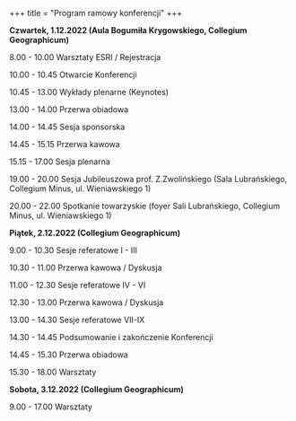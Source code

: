 +++
title = "Program ramowy konferencji"
+++


**Czwartek, 1.12.2022 
(Aula Bogumiła Krygowskiego, Collegium Geographicum)**

 8.00 - 10.00 Warsztaty ESRI / Rejestracja
 
10.00 - 10.45 Otwarcie Konferencji

10.45 - 13.00 Wykłady plenarne (Keynotes)

13.00 - 14.00 Przerwa obiadowa 

14.00 - 14.45 Sesja sponsorska

14.45 - 15.15 Przerwa kawowa 

15.15 - 17.00 Sesja plenarna

19.00 - 20.00 Sesja Jubileuszowa prof. Z.Zwolińskiego (Sala Lubrańskiego, Collegium Minus, ul. Wieniawskiego 1)

20.00 - 22.00 Spotkanie towarzyskie (foyer Sali Lubrańskiego, Collegium Minus, ul. Wieniawskiego 1)

**Piątek, 2.12.2022 (Collegium Geographicum)**
 
 9.00 - 10.30 Sesje referatowe I - III
 
10.30 - 11.00 Przerwa kawowa / Dyskusja

11.00 - 12.30 Sesje referatowe IV - VI

12.30 - 13.00 Przerwa kawowa / Dyskusja 

13.00 - 14.30 Sesje referatowe VII-IX

14.30 - 14.45 Podsumowanie i zakończenie Konferencji 

14.45 - 15.30 Przerwa obiadowa

15.30 - 18.00 Warsztaty 

**Sobota, 3.12.2022 (Collegium Geographicum)**

 9.00 - 17.00 Warsztaty
